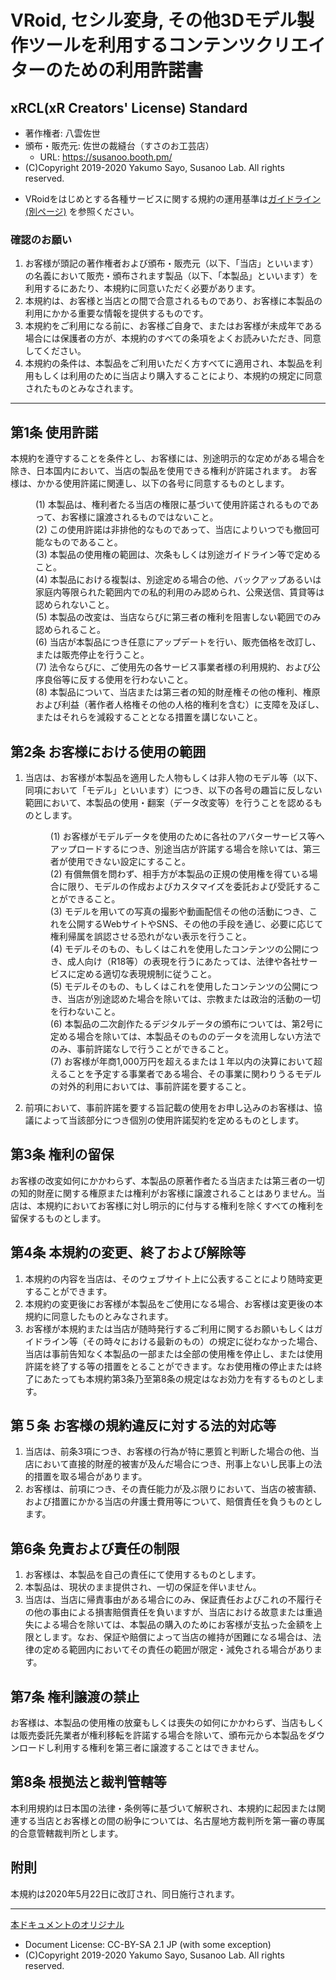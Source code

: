 <!--
このドキュメントは、本レポジトリの作者である八雲佐世が作成したものです。

当利用規約は、VN3L(Virtual Native 3D-Model License) の趣旨に賛同しつつ、VRoid Studioユーザー視点で
条項を整理し、利用実態に即し、より簡潔にまとめることを目的としています。
VN3Lについては以下のURLを参照してください。
https://www.vnc-license.org/

本定形約款の内容を、xRCL(xR Creators' License) Standatd と定め、必要に応じて規定の許諾事項の異なる
派生ライセンスを策定予定です。(xR:Cross-Reality)

当ドキュメントおよび付随する資料はCreative Commons BY-SA 2.1-JPが適用されます。
https://creativecommons.org/licenses/by-sa/2.1/jp/legalcode

本定形約款の全部に賛同いただけるクリエイター様は、コメントの著作者名・頒布・販売元・URLなどを自身のものに差し替えたうえで、
ご自身の著作物のライセンスとして利用することができます。

また、一部または大幅に改変されたいクリエイター様は、本定形約款を参照・改変して独自の定形約款を作成することができます。

また、英語版を随時展開予定です。

VN3Lと比較すると当ライセンスは個別の反社会的勢力排除条項を定めておりませんが、その理由は以下URLの通りです。

当店BOOTH「佐世の裁縫台（すさのお工芸店）」における反社会的勢力排除の方針について
https://sayo.fanbox.cc/posts/1068046
 
本規約における第１条第７号は、お客様におかれましてpixiv、VRoid、BOOTHその他の利用規約を遵守いただくことも含めての記載趣旨となります。

【参考文献】
・田中豊「法律文書の作成と基本」（日本評論社）
・佐伯仁志、宇賀克也「ポケット六法　令和２年版」（有斐閣）
-->

# VRoid, セシル変身, その他3Dモデル製作ツールを利用するコンテンツクリエイターのための利用許諾書
## xRCL(xR Creators' License) Standard

<!-- ここは書き換えてOKです -->
- 著作権者: 八雲佐世 <!-- あなたの名前 -->
- 頒布・販売元: 佐世の裁縫台（すさのお工芸店） <!-- あなたのお店 -->
  -  URL: https://susanoo.booth.pm/ <!-- 同 -->
-  (C)Copyright 2019-2020 Yakumo Sayo, Susanoo Lab. All rights reserved. <!-- 米国DMCAに基づく表記 -->

<!-- 利用規約の他に独自の運用基準を定める場合、各自用意してください -->
- VRoidをはじめとする各種サービスに関する規約の運用基準は[ガイドライン(別ページ)](https://github.com/yakumo-proj/VRCPL/blob/master/vroid-guidelines-ja.md) を参照ください。

### 確認のお願い
1. お客様が頭記の著作権者および頒布・販売元（以下、「当店」といいます）の名義において販売・頒布されます製品（以下、「本製品」といいます）を利用するにあたり、本規約に同意いただく必要があります。
2. 本規約は、お客様と当店との間で合意されるものであり、お客様に本製品の利用にかかる重要な情報を提供するものです。
3. 本規約をご利用になる前に、お客様ご自身で、またはお客様が未成年である場合には保護者の方が、本規約のすべての条項をよくお読みいただき、同意してください。
4. 本規約の条件は、本製品をご利用いただく方すべてに適用され、本製品を利用もしくは利用のために当店より購入することにより、本規約の規定に同意されたものとみなされます。
-----

## 第1条 使用許諾
本規約を遵守することを条件とし、お客様には、別途明示的な定めがある場合を除き、日本国内において、当店の製品を使用できる権利が許諾されます。
お客様は、かかる使用許諾に関連し、以下の各号に同意するものとします。

  <dl>
  <dd>(1) 本製品は、権利者たる当店の権限に基づいて使用許諾されるものであって、お客様に譲渡されるものではないこと。
  <dd>(2) この使用許諾は非排他的なものであって、当店によりいつでも撤回可能なものであること。
  <dd>(3) 本製品の使用権の範囲は、次条もしくは別途ガイドライン等で定めること。 
  <dd>(4) 本製品における複製は、別途定める場合の他、バックアップあるいは家庭内等限られた範囲内での私的利用のみ認められ、公衆送信、賃貸等は認められないこと。
  <dd>(5) 本製品の改変は、当店ならびに第三者の権利を阻害しない範囲でのみ認められること。
  <dd>(6) 当店が本製品につき任意にアップデートを行い、販売価格を改訂し、または販売停止を行うこと。
  <dd>(7) 法令ならびに、ご使用先の各サービス事業者様の利用規約、および公序良俗等に反する使用を行わないこと。
  <dd>(8) 本製品について、当店または第三者の知的財産権その他の権利、権原および利益（著作者人格権その他の人格的権利を含む）に支障を及ぼし、またはそれらを減殺することとなる措置を講じないこと。
  </dl>

## 第2条 お客様における使用の範囲
1. 当店は、お客様が本製品を適用した人物もしくは非人物のモデル等（以下、同項において「モデル」といいます）につき、以下の各号の趣旨に反しない範囲において、本製品の使用・翻案（データ改変等）を行うことを認めるものとします。

    <dl>
    <dd>(1) お客様がモデルデータを使用のために各社のアバターサービス等へアップロードするにつき、別途当店が許諾する場合を除いては、第三者が使用できない設定にすること。
    <dd>(2) 有償無償を問わず、相手方が本製品の正規の使用権を得ている場合に限り、モデルの作成およびカスタマイズを委託および受託することができること。
    <dd>(3) モデルを用いての写真の撮影や動画配信その他の活動につき、これを公開するWebサイトやSNS、その他の手段を通じ、必要に応じて権利帰属を誤認させる恐れがない表示を行うこと。  
    <dd>(4) モデルそのもの、もしくはこれを使用したコンテンツの公開につき、成人向け（R18等）の表現を行うにあたっては、法律や各社サービスに定める適切な表現規制に従うこと。
    <dd>(5) モデルそのもの、もしくはこれを使用したコンテンツの公開につき、当店が別途認めた場合を除いては、宗教または政治的活動の一切を行わないこと。 
    <dd>(6) 本製品の二次創作たるデジタルデータの頒布については、第2号に定める場合を除いては、本製品そのもののデータを流用しない方法でのみ、事前許諾なしで行うことができること。
    <dd>(7) お客様が年商1,000万円を超えるまたは１年以内の決算において超えることを予定する事業者である場合、その事業に関わりうるモデルの対外的利用においては、事前許諾を要すること。
    </dl>
     
2. 前項において、事前許諾を要する旨記載の使用をお申し込みのお客様は、協議によって当該部分につき個別の使用許諾契約を定めるものとします。

## 第3条 権利の留保
お客様の改変如何にかかわらず、本製品の原著作者たる当店または第三者の一切の知的財産に関する権原または権利がお客様に譲渡されることはありません。当店は、本規約においてお客様に対し明示的に付与する権利を除くすべての権利を留保するものとします。

## 第4条 本規約の変更、終了および解除等
1. 本規約の内容を当店は、そのウェブサイト上に公表することにより随時変更することができます。
2. 本規約の変更後にお客様が本製品をご使用になる場合、お客様は変更後の本規約に同意したものとみなされます。
3. お客様が本規約または当店が随時発行するご利用に関するお願いもしくはガイドライン等（その時々における最新のもの）の規定に従わなかった場合、当店は事前告知なく本製品の一部または全部の使用権を停止し、または使用許諾を終了する等の措置をとることができます。なお使用権の停止または終了にあたっても本規約第3条乃至第8条の規定はなお効力を有するものとします。

## 第５条 お客様の規約違反に対する法的対応等
1. 当店は、前条3項につき、お客様の行為が特に悪質と判断した場合の他、当店において直接的財産的被害が及んだ場合につき、刑事上ないし民事上の法的措置を取る場合があります。
2. お客様は、前項につき、その責任能力が及ぶ限りにおいて、当店の被害額、および措置にかかる当店の弁護士費用等について、賠償責任を負うものとします。

## 第6条 免責および責任の制限
1. お客様は、本製品を自己の責任にて使用するものとします。
2. 本製品は、現状のまま提供され、一切の保証を伴いません。
3. 当店は、当店に帰責事由がある場合にのみ、保証責任およびこれの不履行その他の事由による損害賠償責任を負いますが、当店における故意または重過失による場合を除いては、本製品の購入のためにお客様が支払った金額を上限とします。なお、保証や賠償によって当店の維持が困難になる場合は、法律の定める範囲内においてその責任の範囲が限定・減免される場合があります。

## 第7条 権利譲渡の禁止
お客様は、本製品の使用権の放棄もしくは喪失の如何にかかわらず、当店もしくは販売委託先業者が権利移転を許諾する場合を除いて、頒布元から本製品をダウンロードし利用する権利を第三者に譲渡することはできません。

## 第8条 根拠法と裁判管轄等
本利用規約は日本国の法律・条例等に基づいて解釈され、本規約に起因または関連する当店とお客様との間の紛争については、名古屋地方裁判所<!-- あなたの土地管轄の地方裁判所 -->を第一審の専属的合意管轄裁判所とします。　


## 附則
本規約は2020年5月22日に改訂され、同日施行されます。

-----
[本ドキュメントのオリジナル](https://github.com/yakumo-proj/VRCPL/blob/master/standard-ja.md)

- Document License: CC-BY-SA 2.1 JP (with some exception)
 - (C)Copyright 2019-2020 Yakumo Sayo, Susanoo Lab. All rights reserved.
